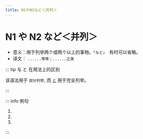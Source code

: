 ```yaml
---
title: N1やN2など＜并列＞
---
```


# N1 や N2 など＜并列＞

- 意义：用于列举两个或两个以上的事物。`「など」`　有时可以省略。
- 译文： `......等等；......之类`

::: tip 与 と 在用法上的区别

该语法用于 `部分列举`, 而 <u>[`と`](../../auxiliary/to.md)</u> 用于完全列举。

:::

::: info 例句

1. <grammer-content sentence="[活動/かつどう]は、ニュースリターの[発行/はっこう]**や**[研究発表会/けんきゅうはっぴょうかい]・[交流/こうりゅう]パーティーの[開催/かいさい]**など**です。" trans='活动有新闻发布和举办研究发表会交流派对等等。' />
2. <grammer-content sentence="[料理/りょうり]は[餃子/ギョーザ]**や**お[寿司/すし]**など**です。" trans='料理有饺子寿司这些。' />
3. <grammer-content sentence="[午後/ごご]の[授業/じゅぎょう]は[会話/かいわ]**や**[読解/どっかい]**など**です。" trans='下午的课程有会话和阅读理解之类。' />

:::
